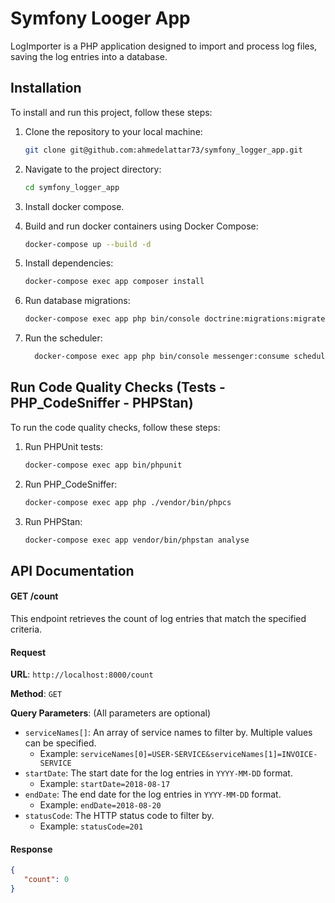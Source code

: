 # Symfony Looger App

LogImporter is a PHP application designed to import and process log files, saving the log entries into a database. 

## Installation

To install and run this project, follow these steps:

1. Clone the repository to your local machine:

    ```bash
    git clone git@github.com:ahmedelattar73/symfony_logger_app.git
    ```

2. Navigate to the project directory:

    ```bash
    cd symfony_logger_app
    ```

3. Install docker compose.

4. Build and run docker containers using Docker Compose:

    ```bash
    docker-compose up --build -d
    ```
   
3. Install dependencies:

    ```bash
    docker-compose exec app composer install
    ```

8. Run database migrations:

    ```bash
    docker-compose exec app php bin/console doctrine:migrations:migrate
    ```

10. Run the scheduler:

    ```bash
      docker-compose exec app php bin/console messenger:consume scheduler_watchlogs -vv
    ```




## Run Code Quality Checks (Tests - PHP_CodeSniffer - PHPStan)

To run the code quality checks, follow these steps:

1. Run PHPUnit tests:

    ```bash
    docker-compose exec app bin/phpunit
    ```

2. Run PHP_CodeSniffer:

    ```bash
    docker-compose exec app php ./vendor/bin/phpcs
    ```

3. Run PHPStan:

    ```bash
    docker-compose exec app vendor/bin/phpstan analyse
    ```


## API Documentation

#### GET /count

This endpoint retrieves the count of log entries that match the specified criteria.

#### Request

**URL**: `http://localhost:8000/count`

**Method**: `GET`

**Query Parameters**: (All parameters are optional)

- `serviceNames[]`: An array of service names to filter by. Multiple values can be specified.
   - Example: `serviceNames[0]=USER-SERVICE&serviceNames[1]=INVOICE-SERVICE`
- `startDate`: The start date for the log entries in `YYYY-MM-DD` format.
   - Example: `startDate=2018-08-17`
- `endDate`: The end date for the log entries in `YYYY-MM-DD` format.
   - Example: `endDate=2018-08-20`
- `statusCode`: The HTTP status code to filter by.
   - Example: `statusCode=201`

#### Response

```json
{
   "count": 0
}
